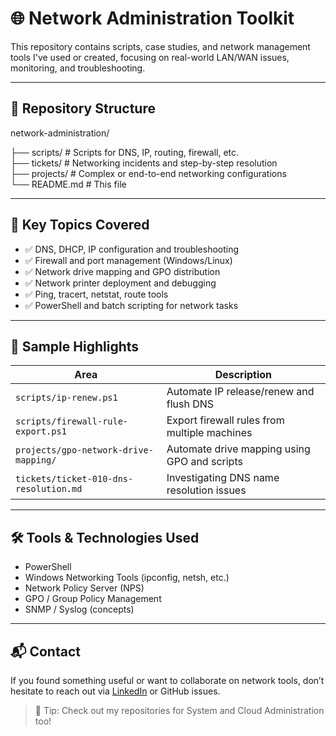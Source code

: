 # 🌐 Network Administration Toolkit

This repository contains scripts, case studies, and network management tools I've used or created, focusing on real-world LAN/WAN issues, monitoring, and troubleshooting.

---

## 📁 Repository Structure

network-administration/  

├── scripts/ # Scripts for DNS, IP, routing, firewall, etc.  
├── tickets/ # Networking incidents and step-by-step resolution  
├── projects/ # Complex or end-to-end networking configurations  
└── README.md # This file


---

## 🔧 Key Topics Covered

- ✅ DNS, DHCP, IP configuration and troubleshooting
- ✅ Firewall and port management (Windows/Linux)
- ✅ Network drive mapping and GPO distribution
- ✅ Network printer deployment and debugging
- ✅ Ping, tracert, netstat, route tools
- ✅ PowerShell and batch scripting for network tasks

---

## 🧾 Sample Highlights

| Area         | Description                                       |
|--------------|---------------------------------------------------|
| `scripts/ip-renew.ps1`                 | Automate IP release/renew and flush DNS |
| `scripts/firewall-rule-export.ps1`    | Export firewall rules from multiple machines |
| `projects/gpo-network-drive-mapping/` | Automate drive mapping using GPO and scripts |
| `tickets/ticket-010-dns-resolution.md`| Investigating DNS name resolution issues |

---

## 🛠️ Tools & Technologies Used

- PowerShell
- Windows Networking Tools (ipconfig, netsh, etc.)
- Network Policy Server (NPS)
- GPO / Group Policy Management
- SNMP / Syslog (concepts)

---

## 📬 Contact

If you found something useful or want to collaborate on network tools, don’t hesitate to reach out via [LinkedIn](https://www.linkedin.com/) or GitHub issues.

> 🔁 Tip: Check out my repositories for System and Cloud Administration too!
